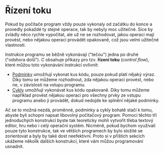 # Řízení toku
Pokud by počítače program vždy pouze vykonaly od začátku do konce a provedly pokaždé ty stejné
operace, tak by nebyly moc užitečné. Sice by zvládly něco rychle vypočítat, ale už ne se rozhodovat,
jakou operaci mají provést, nebo nějakou operaci provádět opakovaně, což jsou velmi užitečné vlastnosti.

Instrukce programu se běžně vykonávají ("tečou") jedna po druhé ("odshora dolů"). *C* obsahuje příkazy
pro tzv. **řízení toku** (*control flow*), které můžou toto vykonávání instrukcí ovlivnit:
- [Podmínky](podminky.md) umožňují vykonat kus kódu, pouze pokud platí nějaký výraz. Díky tomu se
můžeme rozhodnout, zda nějakou operaci provést, nebo ne, v závislosti na vstupu programu.
- [Cykly](cykly.md) umožňují vykonávat kus kódu opakovaně. Díky tomu můžeme například provést nějakou
operaci pro všechny prvky ze vstupu programu anebo ji provádět, dokud nedojde ke splnění nějaké podmínky.

Ač se to možná nezdá, proměnné, podmínky a cykly bohatě stačí k tomu, abyste byli schopni
napsat libovolný počítačový program. Pomocí těchto tří jednoduchých konstrukcí byste tak teoreticky
mohli vytvořit třeba textový editor, hru nebo i celý operační systém. Nicméně, pokud bychom využívali
pouze tyto konstrukce, tak ve větších programech by bylo složité se zorientovat a byly by také dost
neefektivní. Proto si v příštích sekcích ukážeme několik dalších konstrukcí, které vám můžou
programování usnadnit.
